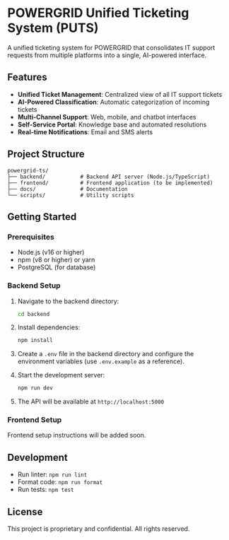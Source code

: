 # POWERGRID Unified Ticketing System (PUTS)

A unified ticketing system for POWERGRID that consolidates IT support requests from multiple platforms into a single, AI-powered interface.

## Features

- **Unified Ticket Management**: Centralized view of all IT support tickets
- **AI-Powered Classification**: Automatic categorization of incoming tickets
- **Multi-Channel Support**: Web, mobile, and chatbot interfaces
- **Self-Service Portal**: Knowledge base and automated resolutions
- **Real-time Notifications**: Email and SMS alerts

## Project Structure

```
powergrid-ts/
├── backend/           # Backend API server (Node.js/TypeScript)
├── frontend/          # Frontend application (to be implemented)
├── docs/              # Documentation
└── scripts/           # Utility scripts
```

## Getting Started

### Prerequisites

- Node.js (v16 or higher)
- npm (v8 or higher) or yarn
- PostgreSQL (for database)

### Backend Setup

1. Navigate to the backend directory:
   ```bash
   cd backend
   ```

2. Install dependencies:
   ```bash
   npm install
   ```

3. Create a `.env` file in the backend directory and configure the environment variables (use `.env.example` as a reference).

4. Start the development server:
   ```bash
   npm run dev
   ```

5. The API will be available at `http://localhost:5000`

### Frontend Setup

Frontend setup instructions will be added soon.

## Development

- Run linter: `npm run lint`
- Format code: `npm run format`
- Run tests: `npm test`

## License

This project is proprietary and confidential. All rights reserved.
